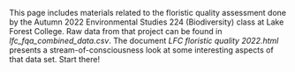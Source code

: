 This page includes materials related to the floristic quality assessment done by the Autumn 2022 Environmental Studies 224 (Biodiversity) class at Lake Forest College. Raw data from that project can be found in *lfc_fqa_combined_data.csv*. The document *LFC floristic quality 2022.html* presents a stream-of-consciousness look at some interesting aspects of that data set. Start there!

